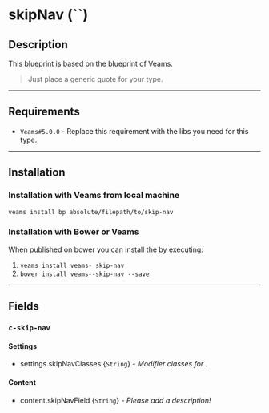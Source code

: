 # skipNav (``)

## Description

This blueprint is based on the blueprint of Veams.

> Just place a generic quote for your type.

-----------

## Requirements
- `Veams#5.0.0` - Replace this requirement with the libs you need for this type.

-----------

## Installation

### Installation with Veams from local machine

`veams install bp absolute/filepath/to/skip-nav`

### Installation with Bower or Veams

When published on bower you can install the  by executing:

1. `veams install veams- skip-nav`
2. `bower install veams--skip-nav --save`

-----------

## Fields

### `c-skip-nav`

#### Settings
- settings.skipNavClasses {`String`} - _Modifier classes for ._ 

#### Content
- content.skipNavField {`String`} - _Please add a description!_

